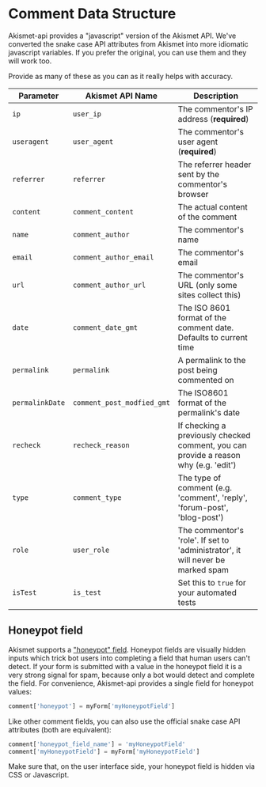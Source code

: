 Comment Data Structure
======================

Akismet-api provides a "javascript" version of the Akismet API. We've converted
the snake case API attributes from Akismet into more idiomatic javascript
variables. If you prefer the original, you can use them and they will work too.

Provide as many of these as you can as it really helps with accuracy.

| Parameter | Akismet API Name | Description |
| --- | --- | --- |
| `ip` | `user_ip` | The commentor's IP address (**required**)|
| `useragent` | `user_agent` | The commentor's user agent  (**required**) |
| `referrer` | `referrer` | The referrer header sent by the commentor's browser |
| `content` | `comment_content` | The actual content of the comment |
| `name` | `comment_author` | The commentor's name |
| `email` | `comment_author_email` | The commentor's email |
| `url` | `comment_author_url` | The commentor's URL (only some sites collect this) |
| `date` | `comment_date_gmt` | The ISO 8601 format of the comment date. Defaults to current time |
| `permalink` | `permalink` | A permalink to the post being commented on | 
| `permalinkDate` | `comment_post_modfied_gmt` | The ISO8601 format of the permalink's date |
| `recheck` | `recheck_reason` | If checking a previously checked comment, you can provide a reason why (e.g. 'edit') |
| `type` | `comment_type` | The type of comment (e.g. 'comment', 'reply', 'forum-post', 'blog-post') |
| `role` | `user_role` | The commentor's 'role'. If set to 'administrator', it will never be marked spam |
| `isTest` | `is_test` | Set this to `true` for your automated tests |

Honeypot field
--------------

Akismet supports a ["honeypot" field][0]. Honeypot fields are visually hidden
inputs which trick bot users into completing a field that human users can't
detect. If your form is submitted with a value in the honeypot field it is a
very strong signal for spam, because only a bot would detect and complete the
field. For convenience, Akismet-api provides a single field for honeypot values:

```javascript
comment['honeypot'] = myForm['myHoneypotField']
```

Like other comment fields, you can also use the official snake case API
attributes (both are equivalent):

```javascript
comment['honeypot_field_name'] = 'myHoneypotField'
comment['myHoneypotField'] = myForm['myHoneypotField']
```

Make sure that, on the user interface side, your honeypot field is hidden via
CSS or Javascript.

[0]: https://en.wikipedia.org/wiki/Honeypot_(computing)
